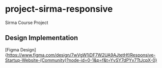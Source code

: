 # project-sirma-responsive
Sirma Course Project
## Design Implementation
[Figma Design]{https://www.figma.com/design/7wVgW1iDF7W2UA9AJtetHf/Responsive-Startup-Website-(Community)?node-id=0-1&p=f&t=YvSY7dPYv7TtJcpX-0}